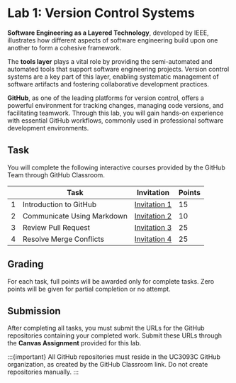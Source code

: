 # Lab 1: Version Control Systems

**Software Engineering as a Layered Technology**, developed by IEEE, illustrates how different aspects of software engineering build upon one another to form a cohesive framework.

The **tools layer** plays a vital role by providing the semi-automated and automated tools that support software engineering projects. Version control systems are a key part of this layer, enabling systematic management of software artifacts and fostering collaborative development practices.

**GitHub**, as one of the leading platforms for version control, offers a powerful environment for tracking changes, managing code versions, and facilitating teamwork. Through this lab, you will gain hands-on experience with essential GitHub workflows, commonly used in professional software development environments.


## Task 

You will complete the following interactive courses provided by the GitHub Team through GitHub Classroom.

|   | **Task**                     | **Invitation**                                          | **Points** |
|---|------------------------------|---------------------------------------------------------|------------|
|  1| Introduction to GitHub       | [Invitation 1](https://classroom.github.com/a/3KHF85l1) | 15         |
|  2| Communicate Using Markdown   | [Invitation 2](https://classroom.github.com/a/qCGXcgl_) | 10         |
|  3| Review Pull Request          | [Invitation 3](https://classroom.github.com/a/sOr-0yOA) | 25         |
|  4| Resolve Merge Conflicts      | [Invitation 4](https://classroom.github.com/a/VMoDDF8r) | 25         |


## Grading

For each task, full points will be awarded only for complete tasks. Zero points will be given for partial completion or no attempt.

## Submission

After completing all tasks, you must submit the URLs for the GitHub repositories containing your completed work. Submit these URLs through the **Canvas Assignment** provided for this lab.

:::{important}
All GitHub repositories must reside in the UC3093C GitHub organization, as created by the GitHub Classroom link. Do not create repositories manually.
:::
